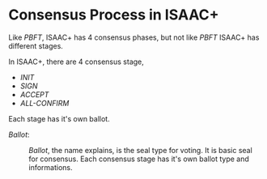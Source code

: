 # Consensus Process in ISAAC+

Like *PBFT*, ISAAC+ has 4 consensus phases, but not like *PBFT* ISAAC+ has different stages.

In ISAAC+, there are 4 consensus stage,

* *INIT*
* *SIGN*
* *ACCEPT*
* *ALL-CONFIRM*

Each stage has it's own ballot.

<dl>
  <dt>
  
  *Ballot*:
  
  </dt>
  <dd>

*Ballot*, the name explains, is the seal type for voting. It is basic seal for consensus. Each consensus stage has it's own ballot type and informations.
  </dd>
</dl>
